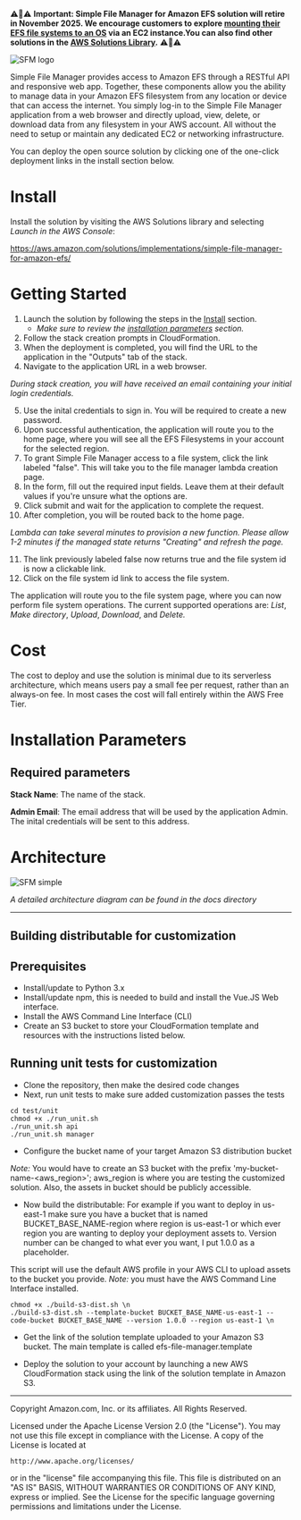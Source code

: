 ⚠️🚨⚠️ __Important: Simple File Manager for Amazon EFS solution will retire in November 2025. We encourage customers to explore [mounting their EFS file systems to an OS](https://docs.aws.amazon.com/efs/latest/ug/mounting-fs.html) via an EC2 instance.You can also find other solutions in the [AWS Solutions Library](https://aws.amazon.com/solutions/new-to-aws/?solutions-all.sort-by=item.additionalFields.dxate&solutions-all.sort-order=desc&awsf.solution-type=*all&awsf.solution-area-1=*all&awsf.solution-area-2=*all&awsf.solution-area-3=*all&awsf.solution-area-4=*all&awsf.solution-area-5=*all&awsf.solution-area-6=*all&awsf.solution-area-7=*all&awsf.solution-area-8=*all).__ ⚠️🚨⚠️


![SFM logo](docs/assets/images/sfm_logo.svg)


Simple File Manager provides access to Amazon EFS through a RESTful API and responsive web app. Together, these components allow you the ability to manage data in your Amazon EFS filesystem from any location or device that can access the internet. You simply log-in to the Simple File Manager application from a web browser and directly upload, view, delete, or download data from any filesystem in your AWS account. All without the need to setup or maintain any dedicated EC2 or networking infrastructure.

You can deploy the open source solution by clicking one of the one-click deployment links in the install section below.

# Install

Install the solution by visiting the AWS Solutions library and selecting *Launch in the AWS Console*:

https://aws.amazon.com/solutions/implementations/simple-file-manager-for-amazon-efs/

# Getting Started

1. Launch the solution by following the steps in the [Install](#Install) section.
    * *Make sure to review the [installation parameters](#installation-parameters) section.*
2. Follow the stack creation prompts in CloudFormation.
3. When the deployment is completed, you will find the URL to the application in the "Outputs" tab of the stack.
4. Navigate to the application URL in a web browser.

*During stack creation, you will have received an email containing your initial login credentials.*

5. Use the inital credentials to sign in. You will be required to create a new password. 
6. Upon successful authentication, the application will route you to the home page, where you will see all the EFS Filesystems in your account for the selected region.
7. To grant Simple File Manager access to a file system, click the link labeled "false". This will take you to the file manager lambda creation page.
8. In the form, fill out the required input fields. Leave them at their default values if you're unsure what the options are.
9. Click submit and wait for the application to complete the request.
10. After completion, you will be routed back to the home page.

*Lambda can take several minutes to provision a new function. Please allow 1-2 minutes if the managed state returns "Creating" and refresh the page.*

11. The link previously labeled false now returns true and the file system id is now a clickable link.
12. Click on the file system id link to access the file system. 

The application will route you to the file system page, where you can now perform file system operations. The current supported operations are: *List*, *Make directory*, *Upload*, *Download*, and *Delete.*

# Cost

The cost to deploy and use the solution is minimal due to its serverless architecture, which means users pay a small fee per request, rather than an always-on fee. In most cases the cost will fall entirely within the AWS Free Tier.

# Installation Parameters

## Required parameters

**Stack Name**: The name of the stack.

**Admin Email**: The email address that will be used by the application Admin. The inital credentials will be sent to this address.

# Architecture

![SFM simple](docs/assets/images/simple_file_manager_simple.png)

*A detailed architecture diagram can be found in the docs directory* 

___




## Building distributable for customization

<a name="prerequisites"></a>
## Prerequisites
[//]: # (Add any prerequisites for customization steps. e.g. Prerequisite: Node.js>10)

* Install/update to Python 3.x
* Install/update npm, this is needed to build and install the Vue.JS Web interface. 
* Install the AWS Command Line Interface (CLI)
* Create an S3 bucket to store your CloudFormation template and resources with the instructions listed below. 

## Running unit tests for customization
* Clone the repository, then make the desired code changes
* Next, run unit tests to make sure added customization passes the tests
```
cd test/unit
chmod +x ./run_unit.sh  
./run_unit.sh api
./run_unit.sh manager
```

* Configure the bucket name of your target Amazon S3 distribution bucket

_Note:_ You would have to create an S3 bucket with the prefix 'my-bucket-name-<aws_region>'; aws_region is where you are testing the customized solution. Also, the assets in bucket should be publicly accessible.

* Now build the distributable:
For example if you want to deploy in us-east-1 make sure you have a bucket that is named BUCKET_BASE_NAME-region where region is us-east-1 or which ever region you are wanting to deploy your deployment assets to. Version number can be changed to what ever you want, I put 1.0.0 as a placeholder. 

This script will use the default AWS profile in your AWS CLI to upload assets to the bucket you provide. 
_Note:_ you must have the AWS Command Line Interface installed.
```
chmod +x ./build-s3-dist.sh \n
./build-s3-dist.sh --template-bucket BUCKET_BASE_NAME-us-east-1 --code-bucket BUCKET_BASE_NAME --version 1.0.0 --region us-east-1 \n
```

* Get the link of the solution template uploaded to your Amazon S3 bucket.
The main template is called efs-file-manager.template

* Deploy the solution to your account by launching a new AWS CloudFormation stack using the link of the solution template in Amazon S3.



***

Copyright Amazon.com, Inc. or its affiliates. All Rights Reserved.

Licensed under the Apache License Version 2.0 (the "License"). You may not use this file except in compliance with the License. A copy of the License is located at

    http://www.apache.org/licenses/

or in the "license" file accompanying this file. This file is distributed on an "AS IS" BASIS, WITHOUT WARRANTIES OR CONDITIONS OF ANY KIND, express or implied. See the License for the specific language governing permissions and limitations under the License.

